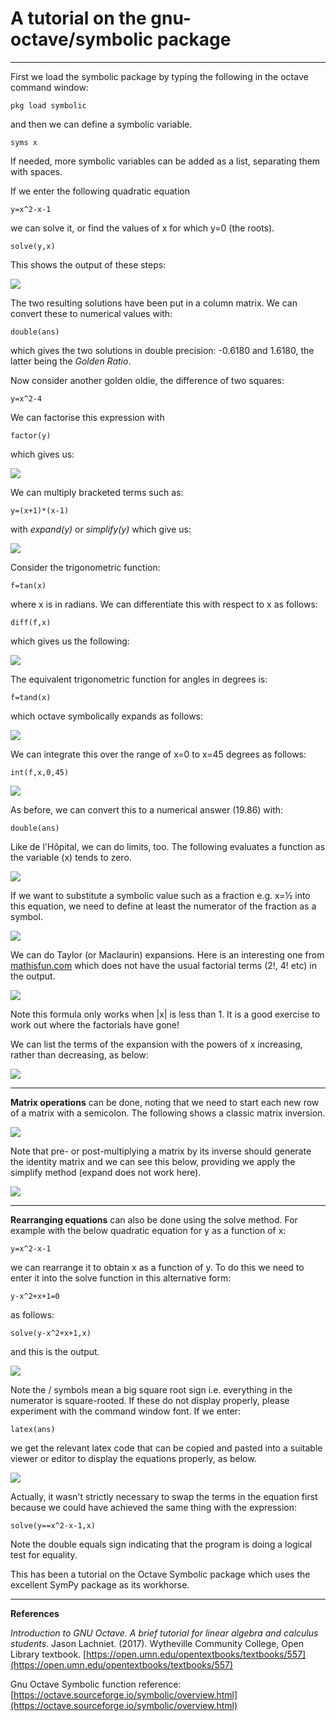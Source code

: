 # A tutorial on the gnu-octave/symbolic package

---

First we load the symbolic package by typing the following in the octave command window:

	pkg load symbolic

and then we can define a symbolic variable.

	syms x

If needed, more symbolic variables can be added as a list, separating them with spaces. 

If we enter the following quadratic equation

	y=x^2-x-1 

we can solve it, or find the values of x for which y=0 (the roots).

	solve(y,x)

This shows the output of these steps:

![](solve.png)

The two resulting solutions have been put in a column matrix. We can convert these to numerical values with:

	double(ans) 

 which gives the two solutions in double precision: -0.6180 and 1.6180, the latter being the <i>Golden Ratio</i>. 
 
 Now consider another golden oldie, the difference of two squares: 
 
	y=x^2-4

We can factorise this expression with

	factor(y)

which gives us:

![](factor.png)

We can multiply bracketed terms such as:

	y=(x+1)*(x-1)

with *expand(y)* or *simplify(y)* which give us:

![](expand.png)

Consider the trigonometric function: 

	f=tan(x) 

where x is in radians. We can differentiate this with respect to x as follows:

	diff(f,x)

which gives us the following: 

![](difftan.png) 

The equivalent trigonometric function for angles in degrees is: 

	f=tand(x)
	
which octave symbolically expands as follows:

![](tand.png)

We can integrate this over the range of x=0 to x=45 degrees as follows: 
	
	int(f,x,0,45)

![](inttand.png)

As before, we can convert this to a numerical answer (19.86) with: 

	double(ans) 

Like de l'H&#244;pital, we can do limits, too. The following evaluates a function as the variable (x) tends to zero. 

![](limits.png) 

If we want to substitute a symbolic value such as a fraction e.g. x=&#189; into this equation, we need to define at least the numerator of the fraction as a symbol. 

![](symfrac.png) 

We can do Taylor (or Maclaurin) expansions. Here is an interesting one from [mathisfun.com](https://www.mathsisfun.com/algebra/taylor-series.html)  which does not have the usual factorial terms (2!, 4! etc) in the output. 

![](taylor.png) 

Note this formula only works when |x| is less than 1. It is a good exercise to work out where the factorials have gone! 

We can list the terms of the expansion with the powers of x increasing, rather than decreasing, as below: 

![](/home/jon/octave_projects/reorderpoly.png) 

---

**Matrix operations** can be done, noting that we need to start each new row of a matrix with a semicolon. The following shows a classic matrix inversion. 

![](matrix.png) 

Note that pre- or post-multiplying a matrix by its inverse should generate the identity matrix and we can see this below, providing we apply the simplify method (expand does not work here). 

![](identity.png) 

---

**Rearranging equations** can also be done using the solve method. For example with the below quadratic equation for y as a function of x:
 
	y=x^2-x-1 

we can rearrange it to obtain x as a function of y. To do this we need to enter it into the solve function in this alternative form:
 
	y-x^2+x+1=0 

as follows:

	solve(y-x^2+x+1,x)

and this is the output.

![](rearrange.png) 

Note the \/ symbols mean a big square root sign i.e. everything in the numerator is square-rooted. If these do not display properly, please experiment with the command window font. If we enter: 

	latex(ans)

we get the relevant latex code that can be copied and pasted into a suitable viewer or editor to display the equations properly, as below.

![](latex.png) 

Actually, it wasn't strictly necessary to swap the terms in the equation first because we could have achieved the same thing with the expression: 

	solve(y==x^2-x-1,x)

Note the double equals sign indicating that the program is doing a logical test for equality. 

This has been a tutorial on the Octave Symbolic package which uses the excellent SymPy package as its workhorse. 

---

**References** 

*Introduction to GNU Octave. A brief tutorial for linear algebra and calculus students*. Jason Lachniet. (2017). Wytheville Community College, Open Library textbook. [https://open.umn.edu/opentextbooks/textbooks/557](https://open.umn.edu/opentextbooks/textbooks/557) 

  Gnu Octave Symbolic function reference: [https://octave.sourceforge.io/symbolic/overview.html](https://octave.sourceforge.io/symbolic/overview.html) 